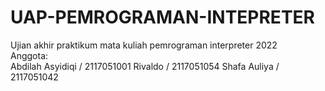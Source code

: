 # UAP-PEMROGRAMAN-INTEPRETER
Ujian akhir praktikum mata kuliah pemrograman interpreter 2022  
Anggota:  
Abdilah Asyidiqi / 2117051001 
Rivaldo / 2117051054 
Shafa Auliya / 2117051042
